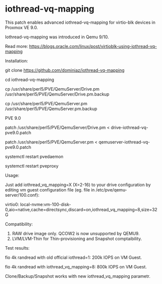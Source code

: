 # iothread-vq-mapping
This patch enables advanced iothread-vq-mapping for virtio-blk devices in Proxmox VE 9.0. 

Iothread-vq-mapping was introduced in Qemu 9/10.

Read more: https://blogs.oracle.com/linux/post/virtioblk-using-iothread-vq-mapping


Installation:


git clone https://github.com/dominiaz/iothread-vq-mapping

cd iothread-vq-mapping

cp /usr/share/perl5/PVE/QemuServer/Drive.pm /usr/share/perl5/PVE/QemuServer/Drive.pm.backup

cp /usr/share/perl5/PVE/QemuServer.pm /usr/share/perl5/PVE/QemuServer.pm.backup


PVE 9.0

patch /usr/share/perl5/PVE/QemuServer/Drive.pm < drive-iothread-vq-pve9.0.patch

patch /usr/share/perl5/PVE/QemuServer.pm < qemuserver-iothread-vq-pve9.0.patch



systemctl restart pvedaemon

systemctl restart pveproxy

Usage:

Just add iothread_vq_mapping=X (X=2-16) to your drive configuration by editing vm guest configuration file (eg. file in /etc/pve/qemu-server/100.conf):

virtio0: local-nvme:vm-100-disk-0,aio=native,cache=directsync,discard=on,iothread_vq_mapping=8,size=32G

Compatibility:

1) RAW drive image only. QCOW2 is now unsupported by QEMU9.
3) LVM/LVM-Thin for Thin-provisioning and Snapshot comptaibility.

Test results:

fio 4k randread with old official iothread=1: 200k IOPS on VM Guest.

fio 4k randread with iothread_vq_mapping=8: 800k IOPS on VM Guest.

Clone/Backup/Snapshot works with new iothread_vq_mapping parametr.
